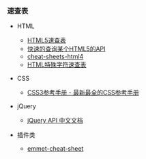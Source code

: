### 速查表

- HTML

  - [HTML5速查表](http://www.jb51.net/shouce/jquery1.82/html5.html)
  - [快速的查询某个HTML5的API](http://html5index.org/)
  - [cheat-sheets-html4](https://www.cheatography.com/davechild/cheat-sheets/html4/)
  - [HTML特殊字符速查表](https://www.cheatography.com/davechild/cheat-sheets/html-character-entities/)

  
- CSS

  - [CSS3参考手册 - 最新最全的CSS参考手册](http://www.css88.com/book/css/)
  
- jQuery

  - [jQuery API 中文文档](http://www.css88.com/jqapi-1.9/)
  

- 插件类

  - [emmet-cheat-sheet](http://docs.emmet.io/cheat-sheet/)
  

